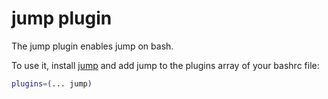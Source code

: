 # jump plugin

The jump plugin enables jump on bash.

To use it, install
[jump](https://github.com/gsamokovarov/jump?tab=readme-ov-file#installation)
and add jump to the plugins array of your bashrc file:

```bash
plugins=(... jump)
```
